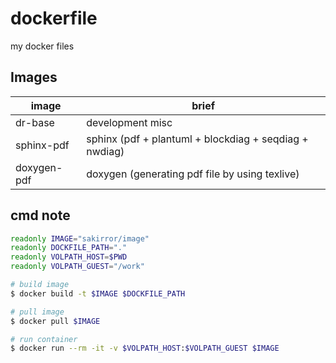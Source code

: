 # dockerfile
my docker files

## Images
| image       | brief                                                  |
|-------------|--------------------------------------------------------|
| dr-base     | development misc                                       |
| sphinx-pdf  | sphinx (pdf + plantuml + blockdiag + seqdiag + nwdiag) |
| doxygen-pdf | doxygen (generating pdf file by using texlive)         |

## cmd note
```sh
readonly IMAGE="sakirror/image"
readonly DOCKFILE_PATH="."
readonly VOLPATH_HOST=$PWD
readonly VOLPATH_GUEST="/work"

# build image
$ docker build -t $IMAGE $DOCKFILE_PATH

# pull image
$ docker pull $IMAGE

# run container
$ docker run --rm -it -v $VOLPATH_HOST:$VOLPATH_GUEST $IMAGE
```

